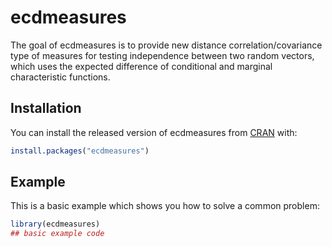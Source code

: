 
<!-- README.md is generated from README.Rmd. Please edit that file -->

# ecdmeasures

<!-- badges: start -->

<!-- badges: end -->

The goal of ecdmeasures is to provide new distance
correlation/covariance type of measures for testing independence between
two random vectors, which uses the expected difference of conditional
and marginal characteristic functions.

## Installation

You can install the released version of ecdmeasures from
[CRAN](https://CRAN.R-project.org) with:

``` r
install.packages("ecdmeasures")
```

## Example

This is a basic example which shows you how to solve a common problem:

``` r
library(ecdmeasures)
## basic example code
```
